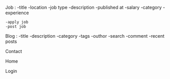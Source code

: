 Job : 
    -title
    -location
    -job type
    -description
    -published at
    -salary
    -category
    -experience

    -apply job
    -post job

Blog :
    -title
    -description
    -category
    -tags
    -outhor
    -search
    -comment
    -recent posts

Contact

Home

Login